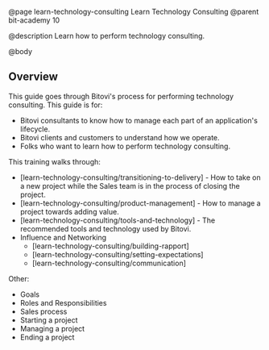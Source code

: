 @page learn-technology-consulting Learn Technology Consulting
@parent bit-academy 10

@description Learn how to perform technology consulting.

@body

## Overview

This guide goes through Bitovi's process for performing technology
consulting. This guide is for:

- Bitovi consultants to know how to manage each part of an application's lifecycle.
- Bitovi clients and customers to understand how we operate.
- Folks who want to learn how to perform technology consulting.

This training walks through:

- [learn-technology-consulting/transitioning-to-delivery] - How to take on
  a new project while the Sales team is in the process of closing the project.
- [learn-technology-consulting/product-management] - How to manage a project
  towards adding value.
- [learn-technology-consulting/tools-and-technology] - The recommended tools and
  technology used by Bitovi.
- Influence and Networking
    - [learn-technology-consulting/building-rapport]
    - [learn-technology-consulting/setting-expectations]
    - [learn-technology-consulting/communication]

Other:

- Goals
- Roles and Responsibilities
- Sales process
- Starting a project
- Managing a project
- Ending a project

